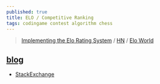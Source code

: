 ```yaml
---
published: true
title: ELO / Competitive Ranking
tags: codingame contest algorithm chess
---
```

> [Implementing the Elo Rating System](https://mattmazzola.medium.com/implementing-the-elo-rating-system-a085f178e065) / [HN](https://news.ycombinator.com/item?id=26115665) / [ Elo World](https://www.youtube.com/watch?v=DpXy041BIlA)

## [blog](http://www.lifewithalacrity.com/2006/01/ranking_systems.html)

- [StackExchange](https://gamedev.stackexchange.com/questions/3788/simplest-most-effective-way-to-rank-and-measure-player-skill-in-a-multi-player-e/3805#3805)
